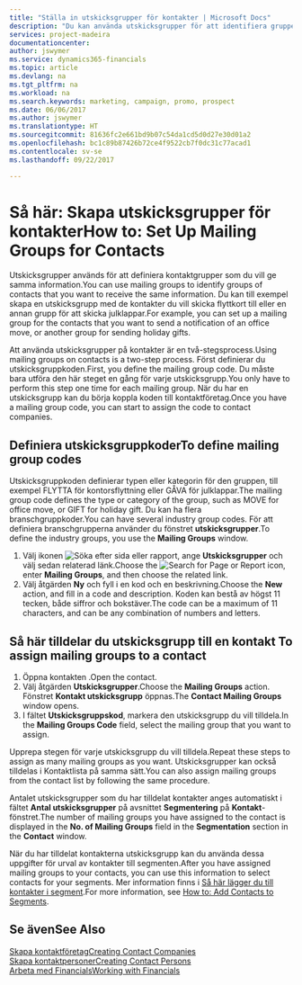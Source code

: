 ```yaml
---
title: "Ställa in utskicksgrupper för kontakter | Microsoft Docs"
description: "Du kan använda utskicksgrupper för att identifiera grupper av kontakter som ska få samma information, t.ex. för en marknadsföringskampanj."
services: project-madeira
documentationcenter: 
author: jswymer
ms.service: dynamics365-financials
ms.topic: article
ms.devlang: na
ms.tgt_pltfrm: na
ms.workload: na
ms.search.keywords: marketing, campaign, promo, prospect
ms.date: 06/06/2017
ms.author: jswymer
ms.translationtype: HT
ms.sourcegitcommit: 81636fc2e661bd9b07c54da1cd5d0d27e30d01a2
ms.openlocfilehash: bc1c89b87426b72ce4f9522cb7f0dc31c77acad1
ms.contentlocale: sv-se
ms.lasthandoff: 09/22/2017

---
```

# <a name="how-to-set-up-mailing-groups-for-contacts"></a><span data-ttu-id="fba4b-103">Så här: Skapa utskicksgrupper för kontakter</span><span class="sxs-lookup"><span data-stu-id="fba4b-103">How to: Set Up Mailing Groups for Contacts</span></span>
<span data-ttu-id="fba4b-104">Utskicksgrupper används för att definiera kontaktgrupper som du vill ge samma information.</span><span class="sxs-lookup"><span data-stu-id="fba4b-104">You can use mailing groups to identify groups of contacts that you want to receive the same information.</span></span> <span data-ttu-id="fba4b-105">Du kan till exempel skapa en utskicksgrupp med de kontakter du vill skicka flyttkort till eller en annan grupp för att skicka julklappar.</span><span class="sxs-lookup"><span data-stu-id="fba4b-105">For example, you can set up a mailing group for the contacts that you want to send a notification of an office move, or another group for sending holiday gifts.</span></span>

<span data-ttu-id="fba4b-106">Att använda utskicksgrupper på kontakter är en två-stegsprocess.</span><span class="sxs-lookup"><span data-stu-id="fba4b-106">Using mailing groups on contacts is a two-step process.</span></span> <span data-ttu-id="fba4b-107">Först definierar du utskicksgruppkoden.</span><span class="sxs-lookup"><span data-stu-id="fba4b-107">First, you define the mailing group code.</span></span> <span data-ttu-id="fba4b-108">Du måste bara utföra den här steget en gång för varje utskicksgrupp.</span><span class="sxs-lookup"><span data-stu-id="fba4b-108">You only have to perform this step one time for each mailing group.</span></span> <span data-ttu-id="fba4b-109">När du har en utskicksgrupp kan du börja koppla koden till kontaktföretag.</span><span class="sxs-lookup"><span data-stu-id="fba4b-109">Once you have a mailing group code, you can start to assign the code to contact companies.</span></span>

## <a name="to-define-mailing-group-codes"></a><span data-ttu-id="fba4b-110">Definiera utskicksgruppkoder</span><span class="sxs-lookup"><span data-stu-id="fba4b-110">To define mailing group codes</span></span>
<span data-ttu-id="fba4b-111">Utskicksgruppkoden definierar typen eller kategorin för den gruppen, till exempel FLYTTA för kontorsflyttning eller GÅVA för julklappar.</span><span class="sxs-lookup"><span data-stu-id="fba4b-111">The mailing group code defines the type or category of the group, such as MOVE for office move, or GIFT for holiday gift.</span></span> <span data-ttu-id="fba4b-112">Du kan ha flera branschgruppkoder.</span><span class="sxs-lookup"><span data-stu-id="fba4b-112">You can have several industry group codes.</span></span> <span data-ttu-id="fba4b-113">För att definiera branschgrupperna använder du fönstret **utskicksgrupper**.</span><span class="sxs-lookup"><span data-stu-id="fba4b-113">To define the industry groups, you use the **Mailing Groups** window.</span></span>

1. <span data-ttu-id="fba4b-114">Välj ikonen ![Söka efter sida eller rapport](media/ui-search/search_small.png "ikonen Söka efter sida eller rapport"), ange **Utskicksgrupper** och välj sedan relaterad länk.</span><span class="sxs-lookup"><span data-stu-id="fba4b-114">Choose the ![Search for Page or Report](media/ui-search/search_small.png "Search for Page or Report icon") icon, enter **Mailing Groups**, and then choose the related link.</span></span>
2. <span data-ttu-id="fba4b-115">Välj åtgärden **Ny** och fyll i en kod och en beskrivning.</span><span class="sxs-lookup"><span data-stu-id="fba4b-115">Choose the **New** action, and fill in a code and description.</span></span> <span data-ttu-id="fba4b-116">Koden kan bestå av högst 11 tecken, både siffror och bokstäver.</span><span class="sxs-lookup"><span data-stu-id="fba4b-116">The code can be a maximum of 11 characters, and can be any combination of numbers and letters.</span></span>

## <span data-ttu-id="fba4b-117"><a name="AssignMailGroupContact"></a> Så här tilldelar du utskicksgrupp till en kontakt</span><span class="sxs-lookup"><span data-stu-id="fba4b-117"><a name="AssignMailGroupContact"></a> To assign mailing groups to a contact</span></span>
1. <span data-ttu-id="fba4b-118">Öppna kontakten .</span><span class="sxs-lookup"><span data-stu-id="fba4b-118">Open the contact.</span></span>
2. <span data-ttu-id="fba4b-119">Välj åtgärden **Utskicksgrupper**.</span><span class="sxs-lookup"><span data-stu-id="fba4b-119">Choose the **Mailing Groups** action.</span></span> <span data-ttu-id="fba4b-120">Fönstret **Kontakt utskicksgrupp** öppnas.</span><span class="sxs-lookup"><span data-stu-id="fba4b-120">The **Contact Mailing Groups** window opens.</span></span>
3. <span data-ttu-id="fba4b-121">I fältet **Utskicksgruppskod**, markera den utskicksgrupp du vill tilldela.</span><span class="sxs-lookup"><span data-stu-id="fba4b-121">In the **Mailing Groups Code** field, select the mailing group that you want to assign.</span></span>

<span data-ttu-id="fba4b-122">Upprepa stegen för varje utskicksgrupp du vill tilldela.</span><span class="sxs-lookup"><span data-stu-id="fba4b-122">Repeat these steps to assign as many mailing groups as you want.</span></span> <span data-ttu-id="fba4b-123">Utskicksgrupper kan också tilldelas i Kontaktlista på samma sätt.</span><span class="sxs-lookup"><span data-stu-id="fba4b-123">You can also assign mailing groups from the contact list by following the same procedure.</span></span>

<span data-ttu-id="fba4b-124">Antalet utskicksgrupper som du har tilldelat kontakter anges automatiskt i fältet **Antal utskicksgrupper** på avsnittet **Segmentering** på **Kontakt**-fönstret.</span><span class="sxs-lookup"><span data-stu-id="fba4b-124">The number of mailing groups you have assigned to the contact is displayed in the **No. of Mailing Groups** field in the **Segmentation** section in the **Contact** window.</span></span>

<span data-ttu-id="fba4b-125">När du har tilldelat kontakterna utskicksgrupp kan du använda dessa uppgifter för urval av kontakter till segmenten.</span><span class="sxs-lookup"><span data-stu-id="fba4b-125">After you have assigned mailing groups to your contacts, you can use this information to select contacts for your segments.</span></span> <span data-ttu-id="fba4b-126">Mer information finns i [Så här lägger du till kontakter i segment](marketing-add-contact-segment.md).</span><span class="sxs-lookup"><span data-stu-id="fba4b-126">For more information, see [How to: Add Contacts to Segments](marketing-add-contact-segment.md).</span></span>

## <a name="see-also"></a><span data-ttu-id="fba4b-127">Se även</span><span class="sxs-lookup"><span data-stu-id="fba4b-127">See Also</span></span>
[<span data-ttu-id="fba4b-128">Skapa kontaktföretag</span><span class="sxs-lookup"><span data-stu-id="fba4b-128">Creating Contact Companies</span></span>](marketing-create-contact-companies.md)  
[<span data-ttu-id="fba4b-129">Skapa kontaktpersoner</span><span class="sxs-lookup"><span data-stu-id="fba4b-129">Creating Contact Persons</span></span>](marketing-create-contact-persons.md)  
[<span data-ttu-id="fba4b-130">Arbeta med Financials</span><span class="sxs-lookup"><span data-stu-id="fba4b-130">Working with Financials</span></span>](ui-work-product.md)

